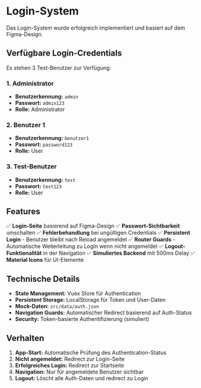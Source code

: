 # Login-System

Das Login-System wurde erfolgreich implementiert und basiert auf dem Figma-Design.

## Verfügbare Login-Credentials

Es stehen 3 Test-Benutzer zur Verfügung:

### 1. Administrator
- **Benutzerkennung:** `admin`
- **Passwort:** `admin123`
- **Rolle:** Administrator

### 2. Benutzer 1
- **Benutzerkennung:** `benutzer1`
- **Passwort:** `password123`
- **Rolle:** User

### 3. Test-Benutzer
- **Benutzerkennung:** `test`
- **Passwort:** `test123`
- **Rolle:** User

## Features

✅ **Login-Seite** basierend auf Figma-Design
✅ **Passwort-Sichtbarkeit** umschalten
✅ **Fehlerbehandlung** bei ungültigen Credentials
✅ **Persistent Login** - Benutzer bleibt nach Reload angemeldet
✅ **Router Guards** - Automatische Weiterleitung zu Login wenn nicht angemeldet
✅ **Logout-Funktionalität** in der Navigation
✅ **Simuliertes Backend** mit 500ms Delay
✅ **Material Icons** für UI-Elemente

## Technische Details

- **State Management:** Vuex Store für Authentication
- **Persistent Storage:** LocalStorage für Token und User-Daten
- **Mock-Daten:** `src/data/auth.json`
- **Navigation Guards:** Automatischer Redirect basierend auf Auth-Status
- **Security:** Token-basierte Authentifizierung (simuliert)

## Verhalten

1. **App-Start:** Automatische Prüfung des Authentication-Status
2. **Nicht angemeldet:** Redirect zur Login-Seite
3. **Erfolgreiches Login:** Redirect zur Startseite
4. **Navigation:** Nur für angemeldete Benutzer sichtbar
5. **Logout:** Löscht alle Auth-Daten und redirect zu Login
